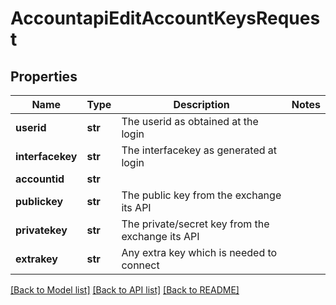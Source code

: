 # AccountapiEditAccountKeysRequest

## Properties
Name | Type | Description | Notes
------------ | ------------- | ------------- | -------------
**userid** | **str** | The userid as obtained at the login | 
**interfacekey** | **str** | The interfacekey as generated at login | 
**accountid** | **str** |  | 
**publickey** | **str** | The public key from the exchange its API | 
**privatekey** | **str** | The private/secret key from the exchange its API | 
**extrakey** | **str** | Any extra key which is needed to connect | 

[[Back to Model list]](../README.md#documentation-for-models) [[Back to API list]](../README.md#documentation-for-api-endpoints) [[Back to README]](../README.md)

